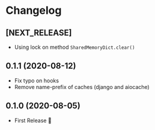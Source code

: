 Changelog
=========

[NEXT_RELEASE]
------------------
- Using lock on method `SharedMemoryDict.clear()`

0.1.1 (2020-08-12)
------------------
- Fix typo on hooks
- Remove name-prefix of caches (django and aiocache)

0.1.0 (2020-08-05)
------------------
- First Release :tada:
